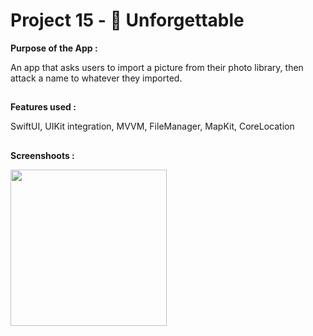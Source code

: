 # Project 15 - 🧐 Unforgettable

**Purpose of the App :**

An app that asks users to import a picture from their photo library, then attack a name to whatever they imported.

##

**Features used :**

SwiftUI, UIKit integration, MVVM, FileManager, MapKit, CoreLocation

##

**Screenshoots :**

<img src="screenshot/screenshot1.gif" width="250"/>
